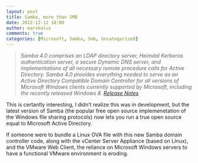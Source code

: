 ```yaml
---
layout: post
title: Samba, more than SMB
date: 2012-12-12 18:00
author: marshalus
comments: true
categories: [Microsoft, Samba, Smb, Uncategorized]
---
```



> _Samba 4.0 comprises an LDAP directory server, Heimdal Kerberos authentication server, a secure Dynamic DNS server, and implementations of all necessary remote procedure calls for Active Directory. Samba 4.0 provides everything needed to serve as an Active Directory Compatible Domain Controller for all versions of Microsoft Windows clients currently supported by Microsoft, including the recently released Windows 8\._ [_Release Notes_](https://www.samba.org/samba/news/releases/4.0.0.html)

This is certantly interesting, I didn’t realize this was in development, but the latest version of Samba (the popular free open source implemenetation of the Windows file sharing protocols) now lets you run a true open source equal to Microsoft Active Directory.

If someone were to bundle a Linux OVA file with this new Samba domain controller code, along with the vCenter Server Appliance (based on Linux), and the VMware Web Client, the reliance on Microsoft Windows servers to have a functional VMware environment is eroding.